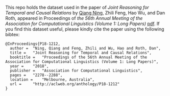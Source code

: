 This repo holds the dataset used in the paper of *Joint Reasoning for Temporal and Causal Relations* by [Qiang Ning](http://qiangning.info), Zhili Feng, Hao Wu, and Dan Roth, appeared in Proceedings of *the 56th Annual Meeting of the Association for Computational Linguistics (Volume 1: Long Papers)* [pdf](http://cogcomp.org/page/publication_view/835). If you find this dataset useful, please kindly cite the paper using the following bibtex:

```
@InProceedings{P18-1212,
  author = 	"Ning, Qiang and Feng, Zhili and Wu, Hao and Roth, Dan",
  title = 	"Joint Reasoning for Temporal and Causal Relations",
  booktitle = 	"Proceedings of the 56th Annual Meeting of the Association for Computational Linguistics (Volume 1: Long Papers)",
  year = 	"2018",
  publisher = 	"Association for Computational Linguistics",
  pages = 	"2278--2288",
  location = 	"Melbourne, Australia",
  url = 	"http://aclweb.org/anthology/P18-1212"
}
```